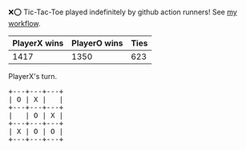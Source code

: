 :x::o: Tic-Tac-Toe played indefinitely by github action runners! See [my workflow](.github/workflows/play.yaml).

|PlayerX wins|PlayerO wins|Ties|
|-|-|-|
|1417|1350|623|

PlayerX's turn.

<pre>
+---+---+---+
| O | X |   |
+---+---+---+
|   | O | X |
+---+---+---+
| X | O | O |
+---+---+---+
</pre>